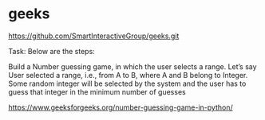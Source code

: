 # geeks

https://github.com/SmartInteractiveGroup/geeks.git

Task: Below are the steps:

Build a Number guessing game, in which the user selects a range.
Let’s say User selected a range, i.e., from A to B, where A and B belong to Integer.
Some random integer will be selected by the system and the user has to guess that integer in the minimum number of guesses


https://www.geeksforgeeks.org/number-guessing-game-in-python/